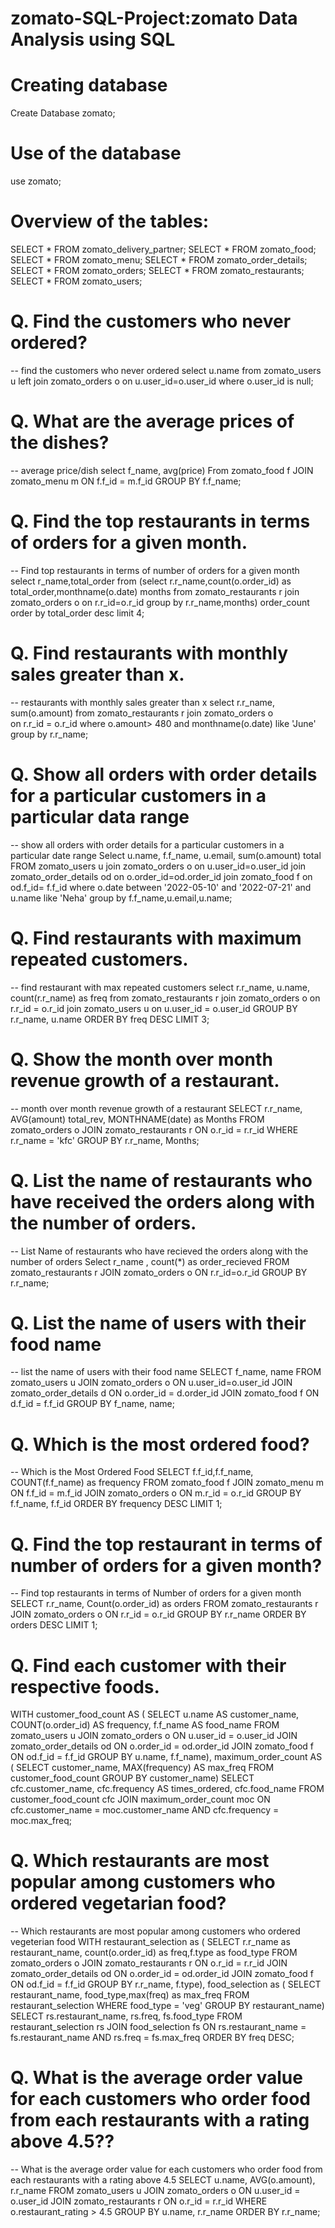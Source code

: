 # zomato-SQL-Project:zomato Data Analysis using SQL

# Creating database
Create Database zomato;

# Use of the database
use zomato;

# Overview of the tables:
SELECT * FROM zomato_delivery_partner;
SELECT * FROM zomato_food;
SELECT * FROM zomato_menu;
SELECT * FROM zomato_order_details;
SELECT * FROM zomato_orders;
SELECT * FROM zomato_restaurants;
SELECT * FROM zomato_users;

# Q. Find the customers who never ordered?
-- find the customers who never ordered
select u.name 
from zomato_users u
left join zomato_orders o
on u.user_id=o.user_id
where o.user_id is null;

# Q. What are the average prices of the dishes?
-- average price/dish
select f_name, avg(price) From
zomato_food f JOIN zomato_menu m
ON f.f_id = m.f_id 
GROUP BY f.f_name;

# Q. Find the top restaurants in terms of orders for a given month.
-- Find top restaurants in terms of number of orders for a given month
select r_name,total_order 
from (select r.r_name,count(o.order_id) as total_order,monthname(o.date) months
from zomato_restaurants r
join zomato_orders o 
on r.r_id=o.r_id
group by r.r_name,months) order_count
order by total_order desc
limit 4;

# Q. Find restaurants with monthly sales greater than x.
-- restaurants with monthly sales greater than x
select r.r_name, sum(o.amount) from zomato_restaurants r  join zomato_orders o  
on r.r_id = o.r_id
 where o.amount> 480  and monthname(o.date) like 'June'
 group by r.r_name;

 # Q. Show all orders with order details for a particular customers in a particular data range
 -- show all orders with order details for a particular customers in a particular date range
 Select u.name, f.f_name, u.email, sum(o.amount) total
FROM zomato_users u 
join zomato_orders o 
on u.user_id=o.user_id
join zomato_order_details od
on o.order_id=od.order_id
join zomato_food f
on od.f_id= f.f_id
where o.date between '2022-05-10' and '2022-07-21'
and u.name like 'Neha'
group by f.f_name,u.email,u.name;

# Q. Find restaurants with maximum repeated customers.
-- find restaurant with max repeated customers
select r.r_name, u.name, count(r.r_name) as freq from
zomato_restaurants r 
join zomato_orders o
on r.r_id = o.r_id
join zomato_users u
on u.user_id = o.user_id
GROUP BY r.r_name, u.name
ORDER BY  freq DESC LIMIT 3;

# Q. Show the month over month revenue growth of a restaurant.
-- month over month revenue growth of a restaurant
SELECT r.r_name, AVG(amount) total_rev,  MONTHNAME(date) as Months
FROM zomato_orders o JOIN 
zomato_restaurants r ON 
o.r_id = r.r_id
WHERE r.r_name = 'kfc'
GROUP BY r.r_name, Months;

# Q. List the name of restaurants who have received the orders along with the number of orders.
-- List Name of restaurants who have recieved the orders along with the number of orders
Select r_name , count(*) as order_recieved FROM
zomato_restaurants r JOIN zomato_orders o ON
r.r_id=o.r_id
GROUP BY r.r_name;

# Q. List the name of users with their food name
-- list the name of users with their food name
SELECT f_name, name
FROM zomato_users u
JOIN zomato_orders o ON u.user_id=o.user_id
JOIN zomato_order_details d ON o.order_id = d.order_id
JOIN zomato_food f ON d.f_id = f.f_id
GROUP BY f_name, name;

# Q. Which is the most ordered food?
-- Which is the Most Ordered Food
SELECT f.f_id,f.f_name, COUNT(f.f_name) as frequency
FROM zomato_food f JOIN
zomato_menu m ON
f.f_id = m.f_id
JOIN zomato_orders o ON
m.r_id = o.r_id
GROUP BY f.f_name, f.f_id
ORDER BY frequency DESC LIMIT 1;

# Q. Find the top restaurant in terms of number of orders for a given month?
-- Find top restaurants in terms of Number of orders for a given month
SELECT r.r_name, Count(o.order_id) as orders
FROM zomato_restaurants r JOIN
zomato_orders o ON
r.r_id = o.r_id 
GROUP BY r.r_name
ORDER BY orders DESC LIMIT 1;

# Q. Find each customer with their respective foods.
WITH customer_food_count AS (
    SELECT u.name AS customer_name, 
	COUNT(o.order_id) AS frequency, f.f_name AS food_name
    FROM zomato_users u JOIN zomato_orders o ON u.user_id = o.user_id
    JOIN zomato_order_details od ON o.order_id = od.order_id
    JOIN zomato_food f ON od.f_id = f.f_id
    GROUP BY u.name, f.f_name),
maximum_order_count AS (
    SELECT customer_name, MAX(frequency) AS max_freq
    FROM customer_food_count
    GROUP BY customer_name)
SELECT cfc.customer_name, cfc.frequency AS times_ordered, cfc.food_name
FROM customer_food_count cfc JOIN maximum_order_count moc 
ON cfc.customer_name = moc.customer_name AND cfc.frequency = moc.max_freq;

# Q. Which restaurants are most popular among customers who ordered vegetarian food?
-- Which restaurants are most popular among customers who ordered vegeterian food
WITH restaurant_selection as (
SELECT r.r_name as restaurant_name, count(o.order_id) as freq,f.type as food_type
FROM zomato_orders o JOIN zomato_restaurants r ON o.r_id = r.r_id
JOIN zomato_order_details od ON o.order_id = od.order_id
JOIN zomato_food f ON od.f_id = f.f_id
GROUP BY r.r_name, f.type), food_selection as (
SELECT restaurant_name, food_type,max(freq) as max_freq
FROM restaurant_selection WHERE food_type = 'veg'
GROUP BY restaurant_name)
SELECT rs.restaurant_name, rs.freq, fs.food_type
FROM restaurant_selection rs JOIN food_selection fs
ON rs.restaurant_name = fs.restaurant_name AND rs.freq = fs.max_freq 
ORDER BY freq DESC;

# Q. What is the average order value for each customers who order food from each restaurants with a rating above 4.5??
-- What is the average order value for each customers who order food from each restaurants with a rating above 4.5
SELECT u.name, AVG(o.amount), r.r_name
FROM zomato_users u JOIN
zomato_orders o ON u.user_id = o.user_id
JOIN zomato_restaurants r ON o.r_id = r.r_id
WHERE o.restaurant_rating > 4.5
GROUP BY u.name, r.r_name
ORDER BY r.r_name;













